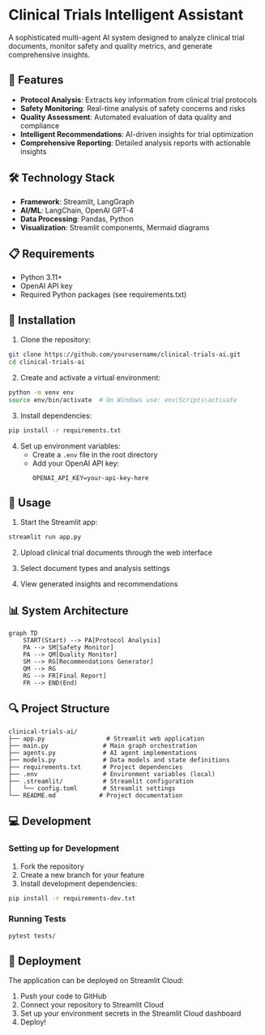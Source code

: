 # Clinical Trials Intelligent Assistant

A sophisticated multi-agent AI system designed to analyze clinical trial documents, monitor safety and quality metrics, and generate comprehensive insights.

## 🚀 Features

- **Protocol Analysis**: Extracts key information from clinical trial protocols
- **Safety Monitoring**: Real-time analysis of safety concerns and risks
- **Quality Assessment**: Automated evaluation of data quality and compliance
- **Intelligent Recommendations**: AI-driven insights for trial optimization
- **Comprehensive Reporting**: Detailed analysis reports with actionable insights

## 🛠️ Technology Stack

- **Framework**: Streamlit, LangGraph
- **AI/ML**: LangChain, OpenAI GPT-4
- **Data Processing**: Pandas, Python
- **Visualization**: Streamlit components, Mermaid diagrams

## 📋 Requirements

- Python 3.11+
- OpenAI API key
- Required Python packages (see requirements.txt)

## 🔧 Installation

1. Clone the repository:
```bash
git clone https://github.com/yourusername/clinical-trials-ai.git
cd clinical-trials-ai
```

2. Create and activate a virtual environment:
```bash
python -m venv env
source env/bin/activate  # On Windows use: env\Scripts\activate
```

3. Install dependencies:
```bash
pip install -r requirements.txt
```

4. Set up environment variables:
   - Create a `.env` file in the root directory
   - Add your OpenAI API key:
     ```
     OPENAI_API_KEY=your-api-key-here
     ```

## 🚀 Usage

1. Start the Streamlit app:
```bash
streamlit run app.py
```

2. Upload clinical trial documents through the web interface

3. Select document types and analysis settings

4. View generated insights and recommendations

## 📊 System Architecture

```mermaid
graph TD
    START(Start) --> PA[Protocol Analysis]
    PA --> SM[Safety Monitor]
    PA --> QM[Quality Monitor]
    SM --> RG[Recommendations Generator]
    QM --> RG
    RG --> FR[Final Report]
    FR --> END(End)
```

## 🔍 Project Structure

```
clinical-trials-ai/
├── app.py                 # Streamlit web application
├── main.py               # Main graph orchestration
├── agents.py             # AI agent implementations
├── models.py             # Data models and state definitions
├── requirements.txt      # Project dependencies
├── .env                  # Environment variables (local)
├── .streamlit/           # Streamlit configuration
│   └── config.toml       # Streamlit settings
└── README.md            # Project documentation
```

## 💻 Development

### Setting up for Development

1. Fork the repository
2. Create a new branch for your feature
3. Install development dependencies:
```bash
pip install -r requirements-dev.txt
```

### Running Tests

```bash
pytest tests/
```

## 🚀 Deployment

The application can be deployed on Streamlit Cloud:

1. Push your code to GitHub
2. Connect your repository to Streamlit Cloud
3. Set up your environment secrets in the Streamlit Cloud dashboard
4. Deploy!

